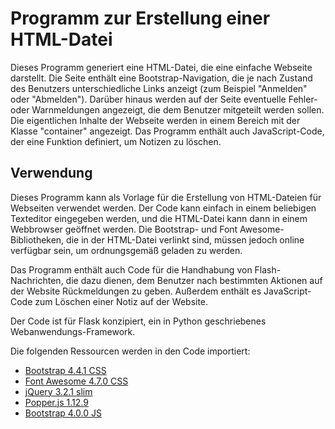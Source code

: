 # Programm zur Erstellung einer HTML-Datei

Dieses Programm generiert eine HTML-Datei, die eine einfache Webseite darstellt. Die Seite enthält eine Bootstrap-Navigation, die je nach Zustand des Benutzers unterschiedliche Links anzeigt (zum Beispiel "Anmelden" oder "Abmelden"). Darüber hinaus werden auf der Seite eventuelle Fehler- oder Warnmeldungen angezeigt, die dem Benutzer mitgeteilt werden sollen. Die eigentlichen Inhalte der Webseite werden in einem Bereich mit der Klasse "container" angezeigt. Das Programm enthält auch JavaScript-Code, der eine Funktion definiert, um Notizen zu löschen.

## Verwendung

Dieses Programm kann als Vorlage für die Erstellung von HTML-Dateien für Webseiten verwendet werden. Der Code kann einfach in einem beliebigen Texteditor eingegeben werden, und die HTML-Datei kann dann in einem Webbrowser geöffnet werden. Die Bootstrap- und Font Awesome-Bibliotheken, die in der HTML-Datei verlinkt sind, müssen jedoch online verfügbar sein, um ordnungsgemäß geladen zu werden.

Das Programm enthält auch Code für die Handhabung von Flash-Nachrichten, die dazu dienen, dem Benutzer nach bestimmten Aktionen auf der Website Rückmeldungen zu geben. Außerdem enthält es JavaScript-Code zum Löschen einer Notiz auf der Website.

Der Code ist für Flask konzipiert, ein in Python geschriebenes Webanwendungs-Framework.

Die folgenden Ressourcen werden in den Code importiert:
-   [Bootstrap 4.4.1 CSS](https://stackpath.bootstrapcdn.com/bootstrap/4.4.1/css/bootstrap.min.css)
-   [Font Awesome 4.7.0 CSS](https://stackpath.bootstrapcdn.com/font-awesome/4.7.0/css/font-awesome.min.css)
-   [jQuery 3.2.1 slim](https://code.jquery.com/jquery-3.2.1.slim.min.js)
-   [Popper.js 1.12.9](https://cdnjs.cloudflare.com/ajax/libs/popper.js/1.12.9/umd/popper.min.js)
-   [Bootstrap 4.0.0 JS](https://maxcdn.bootstrapcdn.com/bootstrap/4.0.0/js/bootstrap.min.js)
